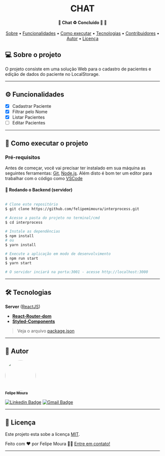 <h1 align="center">
  CHAT 
</h1>

<h4 align="center"> 
	🚧  Chat ♻️ Concluído 🚀 🚧
</h4>

<p align="center">
 <a href="#-sobre-o-projeto">Sobre</a> •
 <a href="#-funcionalidades">Funcionalidades</a> •
 <a href="#-como-executar-o-projeto">Como executar</a> • 
 <a href="#-tecnologias">Tecnologias</a> • 
 <a href="#-contribuidores">Contribuidores</a> • 
 <a href="#-autor">Autor</a> • 
 <a href="#user-content--licença">Licença</a>
</p>

## 💻 Sobre o projeto

O projeto consiste em uma solução Web para o cadastro de pacientes e edição de dados do paciente no LocalStorage.

---

## ⚙️ Funcionalidades

- [x] Cadastrar Paciente
- [x] Filtrar pelo Nome
- [x] Listar Pacientes
- [ ] Editar Pacientes

---

## 🚀 Como executar o projeto

### Pré-requisitos

Antes de começar, você vai precisar ter instalado em sua máquina as seguintes ferramentas:
[Git](https://git-scm.com), [Node.js](https://nodejs.org/en/).
Além disto é bom ter um editor para trabalhar com o código como [VSCode](https://code.visualstudio.com/)

#### 🎲 Rodando o Backend (servidor)

```bash

# Clone este repositório
$ git clone https://github.com/felipemimoura/interprocess.git

# Acesse a pasta do projeto no terminal/cmd
$ cd interprocess

# Instale as dependências
$ npm install
# ou
$ yarn install

# Execute a aplicação em modo de desenvolvimento
$ npm run start
$ yarn start

# O servidor inciará na porta:3001 - acesse http://localhost:3000


```
---

## 🛠 Tecnologias

**Server** ([ReactJS](https://pt-br.reactjs.org/))

- **[React-Router-dom](https://reactrouter.com/web/guides/quick-start)**
- **[Styled-Components](https://styled-components.com/)**


> Veja o arquivo [package.json](https://github.com/felipemimoura/interprocess/blob/main/package.json)


---

## 🦸 Autor


 <img style="border-radius: 50%;" src="https://github.com/felipemimoura.png" width="100px;" alt=""/>
 <br />
 <sub><b>Felipe Moura</b></sub>
 <br />

 [![Linkedin Badge](https://img.shields.io/badge/-FelipeMoura-blue?style=flat-square&logo=Linkedin&logoColor=white&link=https://www.linkedin.com/in/felipemmoura//)](https://www.linkedin.com/in/felipemmoura/)
[![Gmail Badge](https://img.shields.io/badge/-felipemimoura@gmail.com-c14438?style=flat-square&logo=Gmail&logoColor=white&link=mailto:felipemimoura@gmail.com)](mailto:felipemimoura@gmail.com)

---

## 📝 Licença

Este projeto esta sobe a licença [MIT](./LICENSE).

Feito com ❤️ por Felipe Moura 👋🏽 [Entre em contato!](https://www.linkedin.com/in/felipemmoura/)

---
